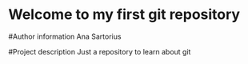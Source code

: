 # Welcome to my first git repository

#Author information
Ana Sartorius

#Project description
Just a repository to learn about git
